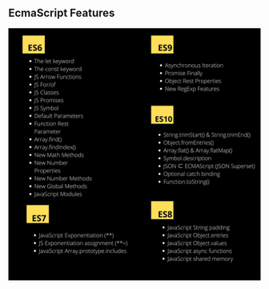 ## EcmaScript Features

![ES6](https://github.com/Front-End-Hour/frontend-hour/blob/main/concepts/ES6/ecma%20script%20evolution.jpg?raw=true)
